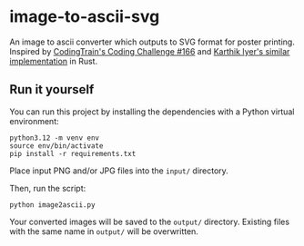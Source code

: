 # image-to-ascii-svg
An image to ascii converter which outputs to SVG format for poster printing. Inspired by [CodingTrain's Coding Challenge #166](https://thecodingtrain.com/challenges/166-image-to-ascii) and [Karthik Iyer's similar implementation](https://github.com/KarthikRIyer/image2ascii) in Rust.

## Run it yourself

You can run this project by installing the dependencies with a Python virtual environment:
```shell
python3.12 -m venv env
source env/bin/activate
pip install -r requirements.txt
```

Place input PNG and/or JPG files into the `input/` directory.

Then, run the script:
```shell
python image2ascii.py
```

Your converted images will be saved to the `output/` directory. Existing files with the same name in `output/` will be overwritten.

